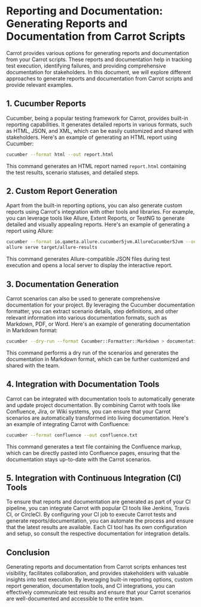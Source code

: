 # Reporting and Documentation: Generating Reports and Documentation from Carrot Scripts

Carrot provides various options for generating reports and documentation from your Carrot scripts. These reports and documentation help in tracking test execution, identifying failures, and providing comprehensive documentation for stakeholders. In this document, we will explore different approaches to generate reports and documentation from Carrot scripts and provide relevant examples.

## 1. Cucumber Reports

Cucumber, being a popular testing framework for Carrot, provides built-in reporting capabilities. It generates detailed reports in various formats, such as HTML, JSON, and XML, which can be easily customized and shared with stakeholders. Here's an example of generating an HTML report using Cucumber:

```bash
cucumber --format html --out report.html
```

This command generates an HTML report named `report.html` containing the test results, scenario statuses, and detailed steps.

## 2. Custom Report Generation

Apart from the built-in reporting options, you can also generate custom reports using Carrot's integration with other tools and libraries. For example, you can leverage tools like Allure, Extent Reports, or TestNG to generate detailed and visually appealing reports. Here's an example of generating a report using Allure:

```bash
cucumber --format io.qameta.allure.cucumber5jvm.AllureCucumber5Jvm --out=target/allure-results
allure serve target/allure-results
```

This command generates Allure-compatible JSON files during test execution and opens a local server to display the interactive report.

## 3. Documentation Generation

Carrot scenarios can also be used to generate comprehensive documentation for your project. By leveraging the Cucumber documentation formatter, you can extract scenario details, step definitions, and other relevant information into various documentation formats, such as Markdown, PDF, or Word. Here's an example of generating documentation in Markdown format:

```bash
cucumber --dry-run --format Cucumber::Formatter::Markdown > documentation.md
```

This command performs a dry run of the scenarios and generates the documentation in Markdown format, which can be further customized and shared with the team.

## 4. Integration with Documentation Tools

Carrot can be integrated with documentation tools to automatically generate and update project documentation. By combining Carrot with tools like Confluence, Jira, or Wiki systems, you can ensure that your Carrot scenarios are automatically transformed into living documentation. Here's an example of integrating Carrot with Confluence:

```bash
cucumber --format confluence --out confluence.txt
```

This command generates a text file containing the Confluence markup, which can be directly pasted into Confluence pages, ensuring that the documentation stays up-to-date with the Carrot scenarios.

## 5. Integration with Continuous Integration (CI) Tools

To ensure that reports and documentation are generated as part of your CI pipeline, you can integrate Carrot with popular CI tools like Jenkins, Travis CI, or CircleCI. By configuring your CI job to execute Carrot tests and generate reports/documentation, you can automate the process and ensure that the latest results are available. Each CI tool has its own configuration and setup, so consult the respective documentation for integration details.

## Conclusion

Generating reports and documentation from Carrot scripts enhances test visibility, facilitates collaboration, and provides stakeholders with valuable insights into test execution. By leveraging built-in reporting options, custom report generation, documentation tools, and CI integrations, you can effectively communicate test results and ensure that your Carrot scenarios are well-documented and accessible to the entire team.